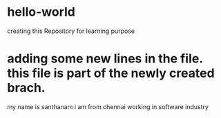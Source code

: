 # hello-world
creating this Repository for learning purpose
# adding some new lines in the file. this file is part of the newly created brach.
my name is santhanam
i am from chennai
working in software industry
